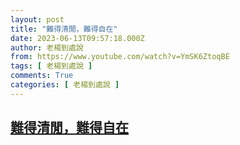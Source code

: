 ```yaml
---
layout: post
title: "難得清閒，難得自在"
date: 2023-06-13T09:57:18.000Z
author: 老楊到處說
from: https://www.youtube.com/watch?v=YmSK6ZtoqBE
tags: [ 老楊到處說 ]
comments: True
categories: [ 老楊到處說 ]
---
```

<!--1686650238000-->
[難得清閒，難得自在](https://www.youtube.com/watch?v=YmSK6ZtoqBE)
------

<div>

</div>
